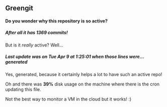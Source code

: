 ## Greengit

#### Do you wonder why this repository is so active?

##### After all it has 1369 commits!

But is it *really* active? Well...

##### Last update was on Tue Apr 9 at 1:25:01 when those lines were... generated

Yes, generated, because it certainly helps a lot to have such an active repo!

Oh and there was **39%** disk usage on the machine
where there is the cron updating this file.

Not the best way to monitor a VM in the cloud but it works! :)
